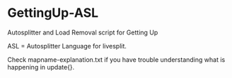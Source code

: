 # GettingUp-ASL
Autosplitter and Load Removal script for Getting Up

ASL = Autosplitter Language for livesplit.

Check mapname-explanation.txt if you have trouble understanding what is happening in update{}.

